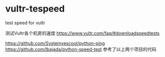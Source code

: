 # vultr-tespeed
test speed for vultr


测试Vultr各个机房的速度
https://www.vultr.com/faq/#downloadspeedtests


https://github.com/Systemyescool/python-ping
https://github.com/lbajada/python-speed-test
参考了以上两个项目的代码
